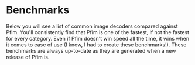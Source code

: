 # Benchmarks

Below you will see a list of common image decoders compared against Pfim.
You'll consistently find that Pfim is one of the fastest, if not the fastest
for every category. Even if Pfim doesn't win speed all the time, it wins when
it comes to ease of use (I know, I had to create these benchmarks!). These
benchmarks are always up-to-date as they are generated when a new release of
Pfim is.

<object data="/Pfim/img/large-compressed-targa.svg" type="image/svg+xml"></object>

<object data="/Pfim/img/large-uncompressed-targa.svg" type="image/svg+xml"></object>

<object data="/Pfim/img/small-compressed-targa.svg" type="image/svg+xml"></object>

<object data="/Pfim/img/small-uncompressed-targa.svg" type="image/svg+xml"></object>
